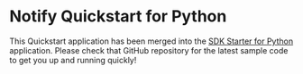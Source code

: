 # Notify Quickstart for Python

This Quickstart application has been merged into the [SDK Starter for Python](https://github.com/TwilioDevEd/sdk-starter-python) application. Please check that GitHub repository for the latest sample code to get you up and running quickly!

